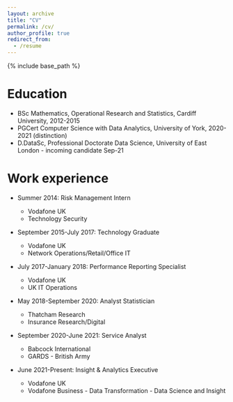 ```yaml
---
layout: archive
title: "CV"
permalink: /cv/
author_profile: true
redirect_from:
  - /resume
---
```


{% include base_path %}

Education
======
* BSc Mathematics, Operational Research and Statistics, Cardiff University, 2012-2015
* PGCert Computer Science with Data Analytics, University of York, 2020-2021 (distinction)
* D.DataSc, Professional Doctorate Data Science, University of East London - incoming candidate Sep-21

Work experience
======
* Summer 2014: Risk Management Intern
  * Vodafone UK
  * Technology Security

* September 2015-July 2017: Technology Graduate
  * Vodafone UK
  * Network Operations/Retail/Office IT

* July 2017-January 2018: Performance Reporting Specialist
  * Vodafone UK
  * UK IT Operations

* May 2018-September 2020: Analyst Statistician
  * Thatcham Research
  * Insurance Research/Digital

* September 2020-June 2021: Service Analyst
  * Babcock International
  * GARDS - British Army

* June 2021-Present: Insight & Analytics Executive
  * Vodafone UK
  * Vodafone Business - Data Transformation - Data Science and Insight

